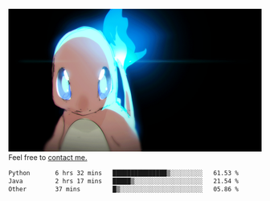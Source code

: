 [gif]: https://raw.githubusercontent.com/uysalserkan/uysalserkan/master/charmander-2.gif

![gif]
Feel free to [contact me.](mailto:uysalserkan08@gmail.com)
<!--
<div align="center">
<p>Profile Visitor Counter</p>
<img src="https://profile-counter.glitch.me/uysalserkan/count.svg" alt="hit counter" align="center">
</div>
-->
<!--START_SECTION:waka-->

```text
Python       6 hrs 32 mins   ███████████████▒░░░░░░░░░   61.53 %
Java         2 hrs 17 mins   █████▒░░░░░░░░░░░░░░░░░░░   21.54 %
Other        37 mins         █▒░░░░░░░░░░░░░░░░░░░░░░░   05.86 %
```

<!--END_SECTION:waka-->

